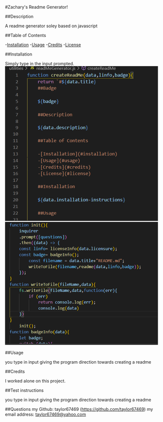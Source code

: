 #Zachary's Readme Generator!


##Description

A readme generator soley based on javascript

##Table of Contents

-[Installation](#installation)
-[Usage](#usage)
-[Credits](#credits)
-[License](#license)

##Installation

Simply type in the input prompted.
![Screenshot1](./utilities/assets/Screenshot1.png "Screenshot1")
![Screenshot2](./utilities/assets/Screenshot2.png "Screenshot2")
    
##Usage

you type in input giving the program direction towards creating a readme

##Credits

I worked alone on this project.
    
##Test instructions

you type in input giving the program direction towards creating a readme

##Questions
my Github: taylor67469 (https://github.com/taylor67469)
my email address: taylor67469@yahoo.com
    